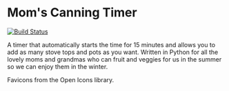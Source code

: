 # Mom's Canning Timer

[![Build Status](https://travis-ci.org/Dog-Face-Development/Moms-Canning-Timer.svg?branch=master)](https://travis-ci.org/Dog-Face-Development/Moms-Canning-Timer)

A timer that automatically starts the time for 15 minutes and allows you to add as many stove tops and pots as you want. Written in Python for all the lovely moms and grandmas who can fruit and veggies for us in the summer so we can enjoy them in the winter.

Favicons from the Open Icons library.
